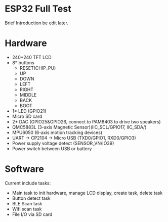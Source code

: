 # ESP32 Full Test

Brief Introduction be edit later.

# Hardware

* 240*240 TFT LCD
* 8* buttons
    * RESET(CHIP_PU)
    * UP
    * DOWN
    * LEFT
    * RIGHT
    * MIDDLE
    * BACK
    * BOOT
* 1* LED (GPIO21)
* Micro SD card
* 2* DAC (GPIO25&GPIO26, connect to PAM8403 to drive two speakers)
* QMC5883L (3-axis Magnetic Sensor)(IIC_SCL/GPIO17, IIC_SDA/)
* MPU6050 (6-axis motion tracking devices)
* UART -> CP2104 -> Micro USB (TXD0/GPIO1, RXD0/GPIO3)
* Power supply voltage detect (SENSOR_VN/IO39)
* Power switch between USB or battery

# Software
Current include tasks:

* Main task to init hardware, manage LCD display, create task, delete task
* Button detect task
* BLE Scan task
* Wifi scan task
* File I/O via SD card